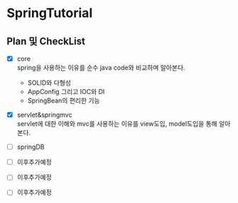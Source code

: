 # SpringTutorial

## Plan 및 CheckList

- [x] core<br>
spring을 사용하는 이유를 순수 java code와 비교하며 알아본다.<br>
  - SOLID와 다형성
  - AppConfig 그리고 IOC와 DI
  - SpringBean의 편리한 기능

- [x] servlet&springmvc<br>
servlet에 대한 이해와 mvc를 사용하는 이유를 view도입, model도입을 통해 알아본다.<br>

- [ ] springDB<br>

- [ ] 이후추가예정<br>

- [ ] 이후추가예정<br>

- [ ] 이후추가예정<br>
